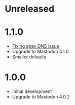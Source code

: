 # Unreleased

# 1.1.0

* [Fixing apex DNS issue](https://github.com/ordinaryexperts/aws-marketplace-oe-patterns-cdk-common/issues/5)
* Upgrade to Mastodon 4.1.0
* Smaller defaults

# 1.0.0

* Initial development
* Upgrade to Mastodon 4.0.2
